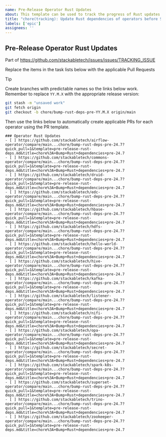 ```yaml
---
name: Pre-Release Operator Rust Updates
about: This template can be used to track the progress of Rust updates across our operators leading up to the Stackable release
title: "chore(tracking): Update Rust dependencies of operators before SDP Release YY.M.X"
labels: ['epic']
assignees: ''
---
```


<!--
    Make sure to update the link in '.github/ISSUE_TEMPLATE/release.md' when
    you change the front matter above.
-->

<!--
    DO NOT REMOVE THIS COMMENT. It is intended for people who might copy/paste from the previous release issue.
    This was created by an issue template: https://github.com/stackabletech/issues/issues/new/choose.
-->

## Pre-Release Operator Rust Updates

<!--
    Replace 'TRACKING_ISSUE' with the applicable release tracking issue number.
-->

Part of <https://github.com/stackabletech/issues/issues/TRACKING_ISSUE>

Replace the items in the task lists below with the applicable Pull Requests

> [!TIP]
> Create branches with predictable names so the links below work. Remember
> to replace `YY.M.X` with the appropriate release version:
>
> ```sh
> git stash -m "unsaved work"
> git fetch origin
> git checkout -b chore/bump-rust-deps-pre-YY.M.X origin/main
> ```
>
> Then use the links below to automatically create applicable PRs for each operator
> using the PR template.

<!--
    The following list was generated by:

    # go to the stackable-templating repository, then run:
    yq '.repositories[].name' config/repositories.yaml \
    | sort \
    | xargs -I {} echo "- [ ] https://github.com/stackabletech/{}/compare/main...chore/bump-rust-deps-pre-$(date +%y.%-m)?quick_pull=1&template=pre-release-rust-deps.md&title=chore%3A+Bump+Rust+dependencies+pre-$(date +%y.%-m)"
-->

```[tasklist]
### Operator Rust Updates
- [ ] https://github.com/stackabletech/airflow-operator/compare/main...chore/bump-rust-deps-pre-24.7?quick_pull=1&template=pre-release-rust-deps.md&title=chore%3A+Bump+Rust+dependencies+pre-24.7
- [ ] https://github.com/stackabletech/commons-operator/compare/main...chore/bump-rust-deps-pre-24.7?quick_pull=1&template=pre-release-rust-deps.md&title=chore%3A+Bump+Rust+dependencies+pre-24.7
- [ ] https://github.com/stackabletech/druid-operator/compare/main...chore/bump-rust-deps-pre-24.7?quick_pull=1&template=pre-release-rust-deps.md&title=chore%3A+Bump+Rust+dependencies+pre-24.7
- [ ] https://github.com/stackabletech/edc-operator/compare/main...chore/bump-rust-deps-pre-24.7?quick_pull=1&template=pre-release-rust-deps.md&title=chore%3A+Bump+Rust+dependencies+pre-24.7
- [ ] https://github.com/stackabletech/hbase-operator/compare/main...chore/bump-rust-deps-pre-24.7?quick_pull=1&template=pre-release-rust-deps.md&title=chore%3A+Bump+Rust+dependencies+pre-24.7
- [ ] https://github.com/stackabletech/hdfs-operator/compare/main...chore/bump-rust-deps-pre-24.7?quick_pull=1&template=pre-release-rust-deps.md&title=chore%3A+Bump+Rust+dependencies+pre-24.7
- [ ] https://github.com/stackabletech/hello-world-operator/compare/main...chore/bump-rust-deps-pre-24.7?quick_pull=1&template=pre-release-rust-deps.md&title=chore%3A+Bump+Rust+dependencies+pre-24.7
- [ ] https://github.com/stackabletech/hive-operator/compare/main...chore/bump-rust-deps-pre-24.7?quick_pull=1&template=pre-release-rust-deps.md&title=chore%3A+Bump+Rust+dependencies+pre-24.7
- [ ] https://github.com/stackabletech/kafka-operator/compare/main...chore/bump-rust-deps-pre-24.7?quick_pull=1&template=pre-release-rust-deps.md&title=chore%3A+Bump+Rust+dependencies+pre-24.7
- [ ] https://github.com/stackabletech/listener-operator/compare/main...chore/bump-rust-deps-pre-24.7?quick_pull=1&template=pre-release-rust-deps.md&title=chore%3A+Bump+Rust+dependencies+pre-24.7
- [ ] https://github.com/stackabletech/nifi-operator/compare/main...chore/bump-rust-deps-pre-24.7?quick_pull=1&template=pre-release-rust-deps.md&title=chore%3A+Bump+Rust+dependencies+pre-24.7
- [ ] https://github.com/stackabletech/opa-operator/compare/main...chore/bump-rust-deps-pre-24.7?quick_pull=1&template=pre-release-rust-deps.md&title=chore%3A+Bump+Rust+dependencies+pre-24.7
- [ ] https://github.com/stackabletech/secret-operator/compare/main...chore/bump-rust-deps-pre-24.7?quick_pull=1&template=pre-release-rust-deps.md&title=chore%3A+Bump+Rust+dependencies+pre-24.7
- [ ] https://github.com/stackabletech/spark-k8s-operator/compare/main...chore/bump-rust-deps-pre-24.7?quick_pull=1&template=pre-release-rust-deps.md&title=chore%3A+Bump+Rust+dependencies+pre-24.7
- [ ] https://github.com/stackabletech/superset-operator/compare/main...chore/bump-rust-deps-pre-24.7?quick_pull=1&template=pre-release-rust-deps.md&title=chore%3A+Bump+Rust+dependencies+pre-24.7
- [ ] https://github.com/stackabletech/trino-operator/compare/main...chore/bump-rust-deps-pre-24.7?quick_pull=1&template=pre-release-rust-deps.md&title=chore%3A+Bump+Rust+dependencies+pre-24.7
- [ ] https://github.com/stackabletech/zookeeper-operator/compare/main...chore/bump-rust-deps-pre-24.7?quick_pull=1&template=pre-release-rust-deps.md&title=chore%3A+Bump+Rust+dependencies+pre-24.7
```
